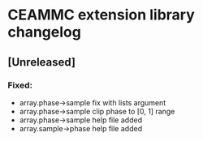 # CEAMMC extension library changelog

## [Unreleased]
### Fixed:
- array.phase->sample fix with lists argument
- array.phase->sample clip phase to [0, 1] range
- array.phase->sample help file added
- array.sample->phase help file added
